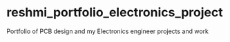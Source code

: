 # reshmi_portfolio_electronics_project
Portfolio of PCB design and my Electronics engineer projects and work
